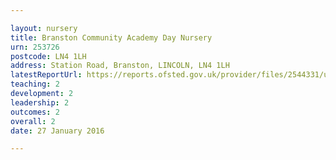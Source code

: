 ```yaml
---

layout: nursery
title: Branston Community Academy Day Nursery
urn: 253726
postcode: LN4 1LH
address: Station Road, Branston, LINCOLN, LN4 1LH
latestReportUrl: https://reports.ofsted.gov.uk/provider/files/2544331/urn/253726.pdf
teaching: 2
development: 2
leadership: 2
outcomes: 2
overall: 2
date: 27 January 2016

---
```

